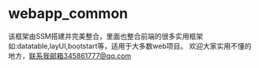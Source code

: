 # webapp_common
该框架由SSM搭建并完美整合，里面也整合前端的很多实用框架 如:datatable,layUI,bootstart等，适用于大多数web项目。
欢迎大家实用不懂的地方，联系我邮箱345861777@qq.com
